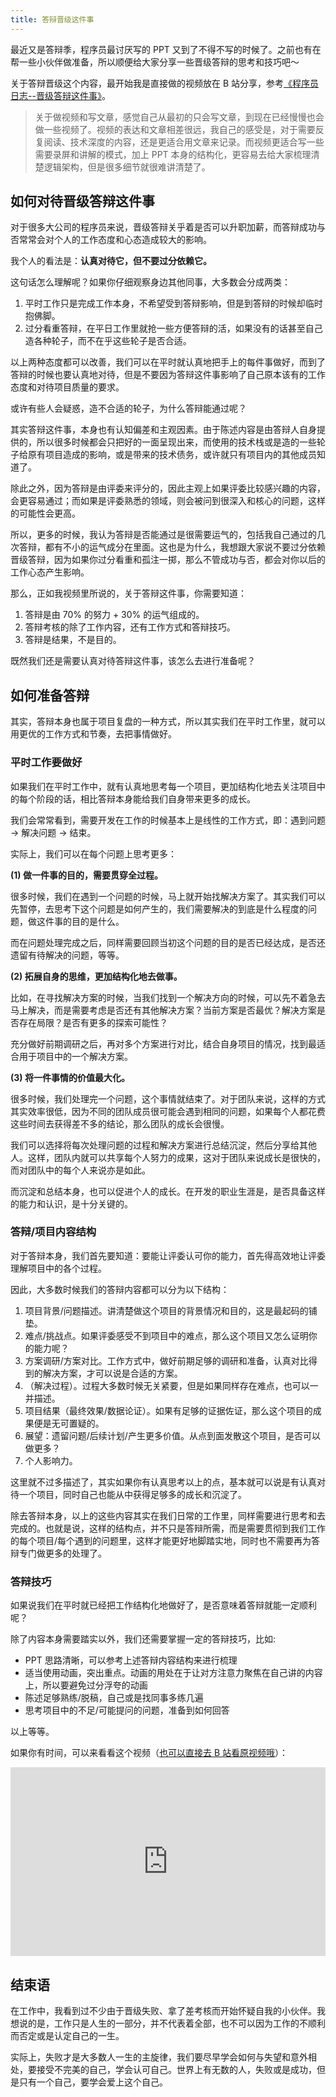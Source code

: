 ```yaml
---
title: 答辩晋级这件事
---
```


最近又是答辩季，程序员最讨厌写的 PPT 又到了不得不写的时候了。之前也有在帮一些小伙伴做准备，所以顺便给大家分享一些晋级答辩的思考和技巧吧～

关于答辩晋级这个内容，最开始我是直接做的视频放在 B 站分享，参考[《程序员日志--晋级答辩这件事》](https://www.bilibili.com/video/BV1tu411X7qn/)。

> 关于做视频和写文章，感觉自己从最初的只会写文章，到现在已经慢慢也会做一些视频了。视频的表达和文章相差很远，我自己的感受是，对于需要反复阅读、技术深度的内容，还是更适合用文章来记录。而视频更适合写一些需要录屏和讲解的模式，加上 PPT 本身的结构化，更容易去给大家梳理清楚逻辑架构，但是很多细节就很难讲清楚了。

## 如何对待晋级答辩这件事

对于很多大公司的程序员来说，晋级答辩关乎着是否可以升职加薪，而答辩成功与否常常会对个人的工作态度和心态造成较大的影响。

我个人的看法是：**认真对待它，但不要过分依赖它。**

这句话怎么理解呢？如果你仔细观察身边其他同事，大多数会分成两类：
1. 平时工作只是完成工作本身，不希望受到答辩影响，但是到答辩的时候却临时抱佛脚。
2. 过分看重答辩，在平日工作里就抢一些方便答辩的活，如果没有的话甚至自己造各种轮子，而不在乎这些轮子是否合适。

以上两种态度都可以改善，我们可以在平时就认真地把手上的每件事做好，而到了答辩的时候也要认真地对待，但是不要因为答辩这件事影响了自己原本该有的工作态度和对待项目质量的要求。

或许有些人会疑惑，造不合适的轮子，为什么答辩能通过呢？

其实答辩这件事，本身也有认知偏差和主观因素。由于陈述内容是由答辩人自身提供的，所以很多时候都会只把好的一面呈现出来，而使用的技术栈或是造的一些轮子给原有项目造成的影响，或是带来的技术债务，或许就只有项目内的其他成员知道了。

除此之外，因为答辩是由评委来评分的，因此主观上如果评委比较感兴趣的内容，会更容易通过；而如果是评委熟悉的领域，则会被问到很深入和核心的问题，这样的可能性会更高。

所以，更多的时候，我认为答辩是否能通过是很需要运气的，包括我自己通过的几次答辩，都有不小的运气成分在里面。这也是为什么，我想跟大家说不要过分依赖晋级答辩，因为如果你过分看重和孤注一掷，那么不管成功与否，都会对你以后的工作心态产生影响。

那么，正如我视频里所说的，关于答辩这件事，你需要知道：
1. 答辩是由 70% 的努力 + 30% 的运气组成的。
2. 答辩考核的除了工作内容，还有工作方式和答辩技巧。
3. 答辩是结果，不是目的。

既然我们还是需要认真对待答辩这件事，该怎么去进行准备呢？

## 如何准备答辩

其实，答辩本身也属于项目复盘的一种方式，所以其实我们在平时工作里，就可以用更优的工作方式和节奏，去把事情做好。

### 平时工作要做好

如果我们在平时工作中，就有认真地思考每一个项目，更加结构化地去关注项目中的每个阶段的话，相比答辩本身能给我们自身带来更多的成长。

我们会常常看到，需要开发在工作的时候基本上是线性的工作方式，即：遇到问题 -> 解决问题 -> 结束。

实际上，我们可以在每个问题上思考更多：

**(1) 做一件事的目的，需要贯穿全过程。**

很多时候，我们在遇到一个问题的时候，马上就开始找解决方案了。其实我们可以先暂停，去思考下这个问题是如何产生的，我们需要解决的到底是什么程度的问题，做这件事的目的是什么。

而在问题处理完成之后，同样需要回顾当初这个问题的目的是否已经达成，是否还遗留有待解决的问题，等等。

**(2) 拓展自身的思维，更加结构化地去做事。**

比如，在寻找解决方案的时候，当我们找到一个解决方向的时候，可以先不着急去马上解决，而是需要考虑是否还有其他解决方案？当前方案是否最优？解决方案是否存在局限？是否有更多的探索可能性？

充分做好前期调研之后，再对多个方案进行对比，结合自身项目的情况，找到最适合用于项目中的一个解决方案。

**(3) 将一件事情的价值最大化。**

很多时候，我们处理完一个问题，这个事情就结束了。对于团队来说，这样的方式其实效率很低，因为不同的团队成员很可能会遇到相同的问题，如果每个人都花费这些时间去获得差不多的结论，那么团队的成长会很慢。

我们可以选择将每次处理问题的过程和解决方案进行总结沉淀，然后分享给其他人。这样，团队内就可以共享每个人努力的成果，这对于团队来说成长是很快的，而对团队中的每个人来说亦是如此。

而沉淀和总结本身，也可以促进个人的成长。在开发的职业生涯是，是否具备这样的能力和认识，是十分关键的。

### 答辩/项目内容结构

对于答辩本身，我们首先要知道：要能让评委认可你的能力，首先得高效地让评委理解项目中的各个过程。

因此，大多数时候我们的答辩内容都可以分为以下结构：
1. 项目背景/问题描述。讲清楚做这个项目的背景情况和目的，这是最起码的铺垫。
2. 难点/挑战点。如果评委感受不到项目中的难点，那么这个项目又怎么证明你的能力呢？
3. 方案调研/方案对比。工作方式中，做好前期足够的调研和准备，认真对比得到的解决方案，才可以说是合适的方案。
4. （解决过程）。过程大多数时候无关紧要，但是如果同样存在难点，也可以一并描述。
5. 项目结果（最终效果/数据论证）。如果有足够的证据佐证，那么这个项目的成果便是无可置疑的。
6. 展望：遗留问题/后续计划/产生更多价值。从点到面发散这个项目，是否可以做更多？
7. 个人影响力。

这里就不过多描述了，其实如果你有认真思考以上的点，基本就可以说是有认真对待一个项目，同时自己也能从中获得足够多的成长和沉淀了。

除去答辩本身，以上的这些内容其实在我们日常的工作里，同样需要进行思考和去完成的。也就是说，这样的结构点，并不只是答辩所需，而是需要贯彻到我们工作的每个项目/每个遇到的问题里，这样才能更好地脚踏实地，同时也不需要再为答辩专门做更多的处理了。

### 答辩技巧

如果说我们在平时就已经把工作结构化地做好了，是否意味着答辩就能一定顺利呢？

除了内容本身需要踏实以外，我们还需要掌握一定的答辩技巧，比如:
- PPT 思路清晰，可以参考上述答辩内容结构来进行梳理
- 适当使用动画，突出重点。动画的用处在于让对方注意力聚焦在自己讲的内容上，所以要避免过分浮夸的动画
- 陈述足够熟练/脱稿，自己或是找同事多练几遍
- 思考项目中的不足/可能提问的问题，准备到如何回答

以上等等。

如果你有时间，可以来看看这个视频（[也可以直接去 B 站看原视频哦](https://www.bilibili.com/video/BV1tu411X7qn/)）：

<div style="position: relative; padding: 30% 45%;">

<iframe style="position: absolute; width: 100%; height: 100%; left: 0; top: 0;"  src="https://player.bilibili.com/player.html?aid=509223755&bvid=BV1tu411X7qn&cid=512396881&page=1&high_quality=1" frameborder="no" scrolling="no">

</iframe>

</div>

## 结束语
在工作中，我看到过不少由于晋级失败、拿了差考核而开始怀疑自我的小伙伴。我想说的是，工作只是人生的一部分，并不代表着全部，也不可以因为工作的不顺利而否定或是认定自己的一生。

实际上，失败才是大多数人一生的主旋律，我们要尽早学会如何与失望和意外相处，要接受不完美的自己，学会认可自己。世界上有无数的人，失败或是成功，但是只有一个自己，要学会爱上这个自己。
